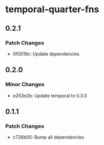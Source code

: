 # temporal-quarter-fns

## 0.2.1

### Patch Changes

- 0f0519c: Update dependencies

## 0.2.0

### Minor Changes

- e253e2b: Update temporal to 0.3.0

## 0.1.1

### Patch Changes

- c726b05: Bump all dependencies
